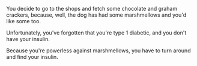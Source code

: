 You decide to go to the shops and fetch some chocolate and graham crackers, because, well, the dog has had some marshmellows and you'd like some too. 

Unfortunately, you've forgotten that you're type 1 diabetic, and you don't have your insulin. 

Because you're powerless against marshmellows, you have to turn around and find your insulin. 
